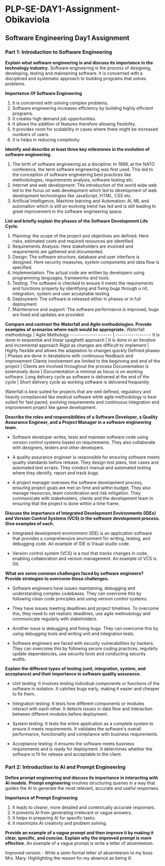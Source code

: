 # PLP-SE-DAY1-Assignment-Obikaviola

## Software Engineering Day1 Assignment

### Part 1: Introduction to Software Engineering

**Explain what software engineering is and discuss its importance in the technology industry.**
Software engineering is the process of designing, developing, testing and maintaining software. It is concerned with a disciplined and systematic approach to building programs that solves problems. 

**Importance Of Software Engineering**
1. It is concerned with solving complex problems.
2. Software engineering increases efficiency by building highly efficient programs.
3. It creates high demand job opportunities.
4. It allows the addition of features therefore allowing flexibility.
5. It provides room for scalability in cases where there might be increased numbers of users.
6. It is helps in reducing complexity.

**Identify and describe at least three key milestones in the evolution of software engineering.**
1. The birth of software engineering as a discipline: In 1968, at the NATO conference, the term software engineering was first used. This led to the conception of software engineering best practices like methodologies, requirements analysis, software testing etc.
2. Internet and web development: The introduction of the world wide web led to the focus on web development which led to development of web development technologies like JavaScript, HTML, CSS etc.
3. Artificial Intelligence, Machine learning and Automation: AI, ML and automation which is still an evolving trend has led and is still leading to great improvement in the software engineering space.

**List and briefly explain the phases of the Software Development Life Cycle.**
1. Planning: the scope of the project and objectives are defined. Here risks, estimated costs and required resources are identified. 
2. Requirements Analysis: Here stakeholders are involved and requirements are gathered and documented. 
3. Design: The software structure, database and user interface is designed. Here security measures, system components and data flow is specified. 
4. Implementation: The actual code are written by developers using programming languages, frameworks and tools. 
5. Testing: The software is checked to ensure it meets the requirements and functions properly by identifying and fixing bugs through u    nit, integration, system and user acceptable testing. 
6. Deployment: The software is released either in phases or in full deployment.
7. Maintenance and support: The software performance is improved, bugs are fixed and updates are provided.

**Compare and contrast the Waterfall and Agile methodologies. Provide examples of scenarios where each would be appropriate.**
Waterfall methodology | Agile Methology
--------------------- | ------------------
It is done in sequential and linear spaghetti approach | It is done in an Iterative and incremental approach
Rigid as changes are difficult to implement | Highly flexible and allows the adaptation to changes quickly
Defined phases | Phases are done in iteratations with continuous feedback and improvement
Clients involvement are limited to the beginning and end of the project | Clients are involved throughout the process 
Documentation is extensively done | Documentation is minimal as focus is on working software. 
Long delivery cycle as software is delivered at the end of the cycle | Short delivery cycle as working software is delivered frequently

Waterfall is best suited for projects that are well defined, regulatory and heavily complianced like medical software while agile methodology is best suited for fast paced, evolving requirements and continuous integration and improvement project like game development.

**Describe the roles and responsibilities of a Software Developer, a Quality Assurance Engineer, and a Project Manager in a software engineering team.**

* Software developer writes, tests and maintain software code using version control systems based on requirements. They also collaborate with designers, testers and other developers.

* A quality assurance engineer is responsible for ensuring software meets quality standards before release. They design test plans, test cases and automated test scripts. They conduct manual and automated testing where they identify, report and track bugs.

* A project manager oversees the software development process, ensuring project goals are met on time and within budget. They also manage resources, team coordination and risk mitigation. They communicate with stakeholders, clients and the development team in ensuring that the project is done within a time frame.

**Discuss the importance of Integrated Development Environments (IDEs) and Version Control Systems (VCS) in the software development process. Give examples of each.**

* Integrated development environment (IDE) is an application software that provides a comprehensive environment for writing, testing, and debugging code. An example of IDE is Visual studio code.

* Version control system (VCS) is a tool that tracks changes in code, enabling collaboration and version management. An example of VCS is Git.

**What are some common challenges faced by software engineers? Provide strategies to overcome these challenges.**
* Software engineers have issues maintaining, debugging and understanding complex codebases. They can overcome this by following clean code principles and using version control systems.

* They have issues meeting deadlines and project timelines. To overcome this, they need to set realistic deadlines, use agile methodology and communicate regularly with stakeholders. 

* Another issue is debugging and fixing bugs. They can overcome this by using debugging tools and writing unit and integration tests. 

* Software engineers are faced with security vulnerabilities by hackers. They can overcome this by following secure coding practices, regularly update dependencies, use security tools and conducting security audits.

**Explain the different types of testing (unit, integration, system, and acceptance) and their importance in software quality assurance.**
* Unit testing: It involves testing individual components or functions of the software in isolation. It catches bugs early, making it easier and cheaper to fix them.

* Integration testing: It tests how different components or modules interact with each other. It detects issues in data flow and interaction between different modules before deployment. 

* System testing: It tests the entire application as a complete system to ensure it meets requirements. It validates the software's overall performance, functionality and compliance with business requirements.

* Acceptance testing: It ensures the software meets business requirements and is ready for deployment. It determines whether the software is fit for release and acceptable to the client.

### Part 2: Introduction to AI and Prompt Engineering

**Define prompt engineering and discuss its importance in interacting with AI models.**
**Prompt engineering** involves structuring queries in a way that guides the AI to generate the most relevant, accurate and useful responses.

**Importance of Prompt Engineering**
1. It leads to clearer, more detailed and contextually accurate responses. 
2. It prevents AI from generating irrelevant or vague answers.
3. It helps in preparing AI for specific tasks. 
4. It maximizes AI creativity and problem solving.

**Provide an example of a vague prompt and then improve it by making it clear, specific, and concise. Explain why the improved prompt is more effective.**
An example of a vague prompt is write a letter of absenteeism.

Improved version - Write a semi-formal letter of absenteeism to my boss Mrs. Mary. Highlighting the reason for my absence as being ill. 
